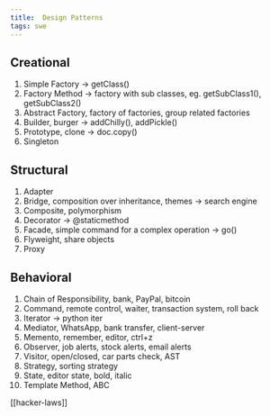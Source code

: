 ```yaml
---
title:  Design Patterns 
tags: swe
---
```


## Creational

1. Simple Factory -> getClass()
2. Factory Method -> factory with sub classes, eg. getSubClass1(), getSubClass2()
3. Abstract Factory, factory of factories, group related factories
4. Builder, burger -> addChilly(), addPickle()
5. Prototype, clone -> doc.copy()
6. Singleton
   
## Structural

1. Adapter
2. Bridge, composition over inheritance, themes -> search engine
3. Composite, polymorphism
4. Decorator -> @staticmethod
5. Facade, simple command for a complex operation -> go()
6. Flyweight, share objects 
7. Proxy

## Behavioral

1. Chain of Responsibility, bank, PayPal, bitcoin
2. Command, remote control, waiter, transaction system, roll back
3. Iterator -> python iter
4. Mediator, WhatsApp, bank transfer, client-server
5. Memento, remember, editor, ctrl+z
6. Observer, job alerts, stock alerts, email alerts
7. Visitor, open/closed, car parts check, AST
8. Strategy, sorting strategy
9. State, editor state, bold, italic
10. Template Method, ABC


[[hacker-laws]]